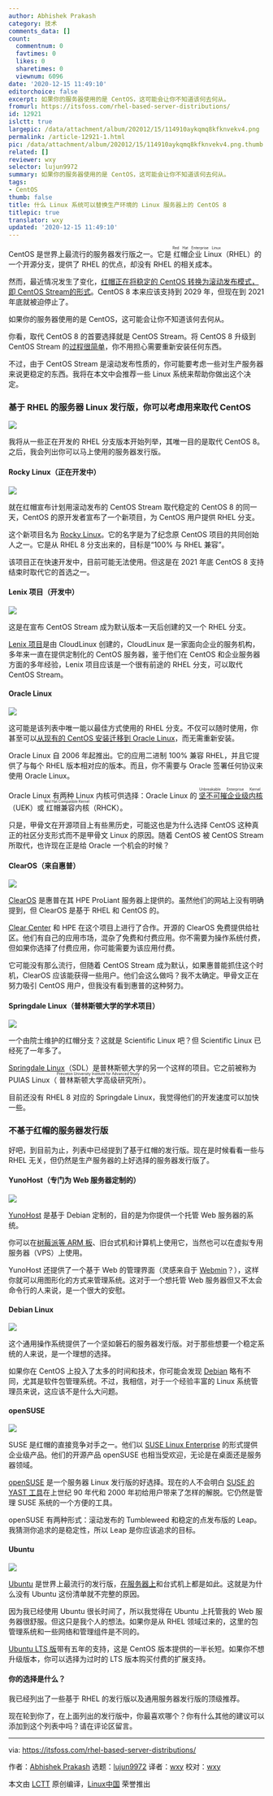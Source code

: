 ```yaml
---
author: Abhishek Prakash
category: 技术
comments_data: []
count:
  commentnum: 0
  favtimes: 0
  likes: 0
  sharetimes: 0
  viewnum: 6096
date: '2020-12-15 11:49:10'
editorchoice: false
excerpt: 如果你的服务器使用的是 CentOS，这可能会让你不知道该何去何从。
fromurl: https://itsfoss.com/rhel-based-server-distributions/
id: 12921
islctt: true
largepic: /data/attachment/album/202012/15/114910aykqmq8kfknvekv4.png
permalink: /article-12921-1.html
pic: /data/attachment/album/202012/15/114910aykqmq8kfknvekv4.png.thumb.jpg
related: []
reviewer: wxy
selector: lujun9972
summary: 如果你的服务器使用的是 CentOS，这可能会让你不知道该何去何从。
tags:
- CentOS
thumb: false
title: 什么 Linux 系统可以替换生产环境的 Linux 服务器上的 CentOS 8
titlepic: true
translator: wxy
updated: '2020-12-15 11:49:10'
---
```


CentOS 是世界上最流行的服务器发行版之一。它是<ruby> 红帽企业 Linux <rt>  Red Hat Enterprise Linux </rt></ruby>（RHEL）的一个开源分支，提供了 RHEL 的优点，却没有 RHEL 的相关成本。


然而，最近情况发生了变化，[红帽正在将稳定的 CentOS 转换为滚动发布模式，即 CentOS Stream的形式](/article-12902-1.html)。CentOS 8 本来应该支持到 2029 年，但现在到 2021 年底就被迫停止了。


如果你的服务器使用的是 CentOS，这可能会让你不知道该何去何从。


你看，取代 CentOS 8 的首要选择就是 CentOS Stream。将 CentOS 8 升级到 CentOS Stream 的[过程很简单](https://linuxhandbook.com/update-to-centos-stream/)，你不用担心需要重新安装任何东西。


不过，由于 CentOS Stream 是滚动发布性质的，你可能要考虑一些对生产服务器来说更稳定的东西。我将在本文中会推荐一些 Linux 系统来帮助你做出这个决定。


### 基于 RHEL 的服务器 Linux 发行版，你可以考虑用来取代 CentOS


![](/data/attachment/album/202012/15/114910aykqmq8kfknvekv4.png)


我将从一些正在开发的 RHEL 分支版本开始列举，其唯一目的是取代 CentOS 8。之后，我会列出你可以马上使用的服务器发行版。


#### Rocky Linux（正在开发中）


![](/data/attachment/album/202012/15/114910rjdo3cx35acxx5f5.png)


就在红帽宣布计划用滚动发布的 CentOS Stream 取代稳定的 CentOS 8 的同一天，CentOS 的原开发者宣布了一个新项目，为 CentOS 用户提供 RHEL 分支。


这个新项目名为 [Rocky Linux](https://rockylinux.org)。它的名字是为了纪念原 CentOS 项目的共同创始人之一。它是从 RHEL 8 分支出来的，目标是“100% 与 RHEL 兼容”。


该项目正在快速开发中，目前可能无法使用。但这是在 2021 年底 CentOS 8 支持结束时取代它的首选之一。


#### Lenix 项目（开发中）


![](/data/attachment/album/202012/15/114910d8cehixxy8qe8z3e.png)


这是在宣布 CentOS Stream 成为默认版本一天后创建的又一个 RHEL 分支。


[Lenix 项目](https://www.reddit.com/r/ProjectLenix/)是由 CloudLinux 创建的，CloudLinux 是一家面向企业的服务机构，多年来一直在提供定制化的 CentOS 服务器，鉴于他们在 CentOS 和企业服务器方面的多年经验，Lenix 项目应该是一个很有前途的 RHEL 分支，可以取代 CentOS Stream。


#### Oracle Linux


![](/data/attachment/album/202012/15/114910bzxmypf61yvn6mcf.png)


这可能是该列表中唯一能以最佳方式使用的 RHEL 分支。不仅可以随时使用，你甚至可以[从现有的 CentOS 安装迁移到 Oracle Linux](https://github.com/oracle/centos2ol)，而无需重新安装。


Oracle Linux 自 2006 年起推出。它的应用二进制 100% 兼容 RHEL，并且它提供了与每个 RHEL 版本相对应的版本。而且，你不需要与 Oracle 签署任何协议来使用 Oracle Linux。


Oracle Linux 有两种 Linux 内核可供选择：Oracle Linux 的<ruby> <a href="https://docs.oracle.com/en/operating-systems/uek/">  坚不可摧企业级内核 </a> <rt>  Unbreakable Enterprise Kernel </rt></ruby>（UEK）或<ruby> 红帽兼容内核 <rt>  Red Hat Compatible Kernel </rt></ruby>（RHCK）。


只是，甲骨文在开源项目上有些黑历史，可能这也是为什么选择 CentOS 这种真正的社区分支形式而不是甲骨文 Linux 的原因。随着 CentOS 被 CentOS Stream 所取代，也许现在正是给 Oracle 一个机会的时候？


#### ClearOS（来自惠普）


![](/data/attachment/album/202012/15/114910vt6nyb8yy8mi7l67.jpg)


[ClearOS](https://www.clearos.com) 是惠普在其 HPE ProLiant 服务器上提供的。虽然他们的网站上没有明确提到，但 ClearOS 是基于 RHEL 和 CentOS 的。


[Clear Center](https://www.clearcenter.com) 和 HPE 在这个项目上进行了合作。开源的 ClearOS 免费提供给社区。他们有自己的应用市场，混杂了免费和付费应用。你不需要为操作系统付费，但如果你选择了付费应用，你可能需要为该应用付费。


它可能没有那么流行，但随着 CentOS Stream 成为默认，如果惠普能抓住这个时机，ClearOS 应该能获得一些用户。他们会这么做吗？我不太确定。甲骨文正在努力吸引 CentOS 用户，但我没有看到惠普的这种努力。


#### Springdale Linux（普林斯顿大学的学术项目）


![](/data/attachment/album/202012/15/114910k2swws1n505x4sc2.png)


一个由院士维护的红帽分支？这就是 Scientific Linux 吧？但 Scientific Linux 已经死了一年多了。


[Springdale Linux](https://puias.math.ias.edu)（SDL）是普林斯顿大学的另一个这样的项目。它之前被称为 PUIAS Linux（<ruby> 普林斯顿大学高级研究所 <rt>  Princeton University Institute for Advanced Study </rt></ruby>）。


目前还没有 RHEL 8 对应的 Springdale Linux，我觉得他们的开发速度可以加快一些。


### 不基于红帽的服务器发行版


好吧，到目前为止，列表中已经提到了基于红帽的发行版。现在是时候看看一些与 RHEL 无关，但仍然是生产服务器的上好选择的服务器发行版了。


#### YunoHost（专门为 Web 服务器定制的）


![](/data/attachment/album/202012/15/114910ik5wa5c9accbad65.png)


[YunoHost](https://yunohost.org#/) 是基于 Debian 定制的，目的是为你提供一个托管 Web 服务器的系统。


你可以在[树莓派等 ARM 板](https://itsfoss.com/raspberry-pi-alternatives/)、旧台式机和计算机上使用它，当然也可以在虚拟专用服务器（VPS）上使用。


YunoHost 还提供了一个基于 Web 的管理界面（灵感来自于 [Webmin](https://linuxhandbook.com/use-webmin/)？），这样你就可以用图形化的方式来管理系统。这对于一个想托管 Web 服务器但又不太会命令行的人来说，是一个很大的安慰。


#### Debian Linux


![](/data/attachment/album/202012/15/114910ajrfb3jccqbujrz4.png)


这个通用操作系统提供了一个坚如磐石的服务器发行版。对于那些想要一个稳定系统的人来说，是一个理想的选择。


如果你在 CentOS 上投入了太多的时间和技术，你可能会发现 [Debian](https://www.debian.org) 略有不同，尤其是软件包管理系统。不过，我相信，对于一个经验丰富的 Linux 系统管理员来说，这应该不是什么大问题。


#### openSUSE


![](/data/attachment/album/202012/15/114911azehtmqbwmownieo.jpg)


SUSE 是红帽的直接竞争对手之一。他们以 [SUSE Linux Enterprise](https://www.suse.com/download/sles/) 的形式提供企业级产品。他们的开源产品 openSUSE 也相当受欢迎，无论是在桌面还是服务器领域。


[openSUSE](https://www.opensuse.org) 是一个服务器 Linux 发行版的好选择。现在的人不会明白 [SUSE 的 YAST 工具](https://yast.opensuse.org)在上世纪 90 年代和 2000 年初给用户带来了怎样的解脱。它仍然是管理 SUSE 系统的一个方便的工具。


openSUSE 有两种形式：滚动发布的 Tumbleweed 和稳定的点发布版的 Leap。我猜测你追求的是稳定性，所以 Leap 是你应该追求的目标。


#### Ubuntu


![](/data/attachment/album/202012/15/114911id7hoq4qd54kv5oa.jpg)


[Ubuntu](https://ubuntu.com/download/server) 是世界上最流行的发行版，[在服务器上](https://www.datanyze.com/market-share/operating-systems--443/ubuntu-market-share)和台式机上都是如此。这就是为什么没有 Ubuntu 这份清单就不完整的原因。


因为我已经使用 Ubuntu 很长时间了，所以我觉得在 Ubuntu 上托管我的 Web 服务器很舒服。但这只是我个人的想法。如果你是从 RHEL 领域过来的，这里的包管理系统和一些网络和管理组件是不同的。


[Ubuntu LTS 版](https://itsfoss.com/long-term-support-lts/)带有五年的支持，这是 CentOS 版本提供的一半长短。如果你不想升级版本，你可以选择为过时的 LTS 版本购买付费的扩展支持。


#### 你的选择是什么？


我已经列出了一些基于 RHEL 的发行版以及通用服务器发行版的顶级推荐。


现在轮到你了，在上面列出的发行版中，你最喜欢哪个？你有什么其他的建议可以添加到这个列表中吗？请在评论区留言。




---


via: <https://itsfoss.com/rhel-based-server-distributions/>


作者：[Abhishek Prakash](https://itsfoss.com/author/abhishek/) 选题：[lujun9972](https://github.com/lujun9972) 译者：[wxy](https://github.com/wxy) 校对：[wxy](https://github.com/wxy)


本文由 [LCTT](https://github.com/LCTT/TranslateProject) 原创编译，[Linux中国](https://linux.cn/) 荣誉推出